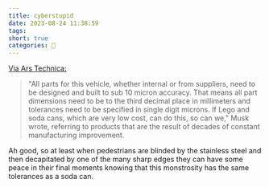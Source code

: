 ```yaml
---
title: cyberstupid
date: 2023-08-24 11:38:59
tags:
short: true
categories: 💬
---
```


[Via Ars Technica:](https://arstechnica.com/cars/2023/08/tesla-cybertrucks-bad-build-quality-shows-up-like-a-sore-thumb-musk-says/?comments=1&comments-page=1)

> "All parts for this vehicle, whether internal or from suppliers, need to be designed and built to sub 10 micron accuracy. That means all part dimensions need to be to the third decimal place in millimeters and tolerances need to be specified in single digit microns. If Lego and soda cans, which are very low cost, can do this, so can we," Musk wrote, referring to products that are the result of decades of constant manufacturing improvement.

Ah good, so at least when pedestrians are blinded by the stainless steel and then decapitated by one of the many sharp edges they can have some peace in their final moments knowing that this monstrosity has the same tolerances as a soda can.
